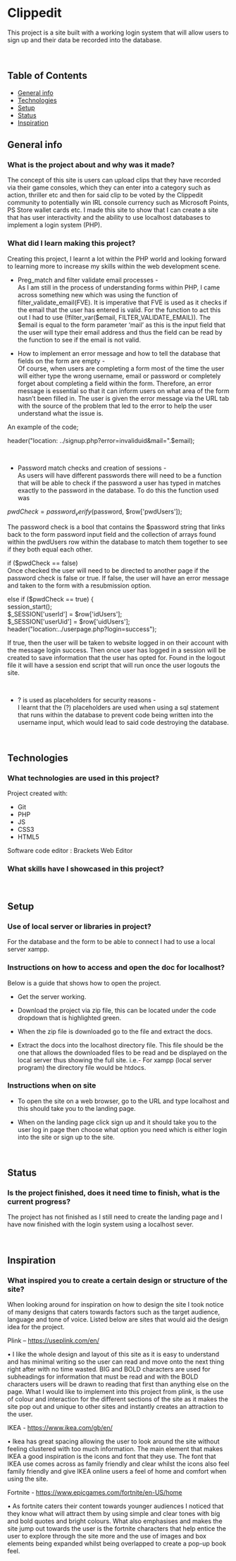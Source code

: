 # Clippedit
This project is a site built with a working login system that will allow users to sign up and their data be recorded into the database. 

<br />

## Table of Contents
* [General info](#general-info)
* [Technologies](#technologies)
* [Setup](#setup)
* [Status](#status)
* [Inspiration](#inspiration)


## General info
### What is the project about and why was it made?
The concept of this site is users can upload clips that they have recorded via their game consoles, which they can enter into a category such as action, thriller etc and then for said clip to be voted by the Clippedit community to potentially win IRL console currency such as Microsoft Points, PS Store wallet cards etc. I made this site to show that I can create a site that has user interactivity and the ability to use localhost databases to implement a login system (PHP).

### What did I learn making this project?
Creating this project, I learnt a lot within the PHP world and looking forward to learning more to increase my skills within the web development scene.
<br />

- Preg_match and filter validate email processes -<br />
As I am still in the process of understanding forms within PHP, I came across something new which was using the function of filter_validate_email(FVE). It is imperative that FVE is used as it checks if the email that the user has entered is valid. For the function to act this out I had to use (!filter_var($email, FILTER_VALIDATE_EMAIL)). The $email is equal to the form parameter ‘mail’ as this is the input field that the user will type their email address and thus the field can be read by the function to see if the email is not valid. 

- How to implement an error message and how to tell the database that fields on the form are empty -<br /> 
Of course, when users are completing a form most of the time the user will either type the wrong username, email or password or completely forget about completing a field within the form. Therefore, an error message is essential so that it can inform users on what area of the form hasn’t been filled in. The user is given the error message via the URL tab with the source of the problem that led to the error to help the user understand what the issue is. 

 An example of the code;
 
 header("location: ../signup.php?error=invaliduid&mail=".$email);

<br />

- Password match checks and creation of sessions -<br />
As users will have different passwords there will need to be a function that will be able to check if the password a user has typed in matches exactly to the password in the database. To do this the function used was

 $pwdCheck = password_verify($password, $row['pwdUsers']);
 
The password check is a bool that contains the $password string that links back to the form password input field and the collection of arrays found within the pwdUsers row within the database to match them together to see if they both equal each other. 

if ($pwdCheck == false)<br /> 
Once checked the user will need to be directed to another page if the password check is false or true. If false, the user will have an error message and taken to the form with a resubmission option.  


else if ($pwdCheck == true) {<br />
session_start();<br />
$_SESSION['userId'] = $row['idUsers'];<br />
$_SESSION['userUid'] = $row['uidUsers'];<br />
header("location:../userpage.php?login=success");<br />

If true, then the user will be taken to website logged in on their account with the message login success. Then once user has logged in a session will be created to save information that the user has opted for. Found in the logout file it will have a session end script that will run once the user logouts the site.  

<br />

- ? is used as placeholders for security reasons -<br /> 
I learnt that the (?) placeholders are used when using a sql statement that runs within the database to prevent code being written into the username input, which would lead to said code destroying the database.


<br />

## Technologies
### What technologies are used in this project?
Project created with:
* Git
* PHP
* JS
* CSS3
* HTML5

Software code editor : Brackets Web Editor

### What skills have I showcased in this project?


<br />

## Setup
### Use of local server or libraries in project?
For the database and the form to be able to connect I had to use a local server xampp.

### Instructions on how to access and open the doc for localhost?
Below is a guide that shows how to open the project.
*	Get the server working.

*	Download the project via zip file, this can be located under the code dropdown that is highlighted green.

*	When the zip file is downloaded go to the file and extract the docs.

*	Extract the docs into the localhost directory file. This file should be the one that allows the downloaded files to be read and be displayed on the local server thus showing the full site. i.e.- For xampp (local server program) the directory file would be htdocs.

### Instructions when on site
*	To open the site on a web browser, go to the URL and type localhost and this should take you to the landing page.

*	When on the landing page click sign up and it should take you to the user log in page then choose what option you need which is either login into the site or sign up to the site.


<br />

## Status
### Is the project finished, does it need time to finish, what is the current progress?
The project has not finished as I still need to create the landing page and I have now finished with the login system using a localhost sever.

<br />

## Inspiration
### What inspired you to create a certain design or structure of the site?
When looking around for inspiration on how to design the site I took notice of many designs that caters towards factors such as the target audience, language and tone of voice. Listed below are sites that would aid the design idea for the project.

Plink – https://useplink.com/en/ 

•	I like the whole design and layout of this site as it is easy to understand and has minimal writing so the user can read and move onto the next thing right after with no time wasted. BIG and BOLD characters are used for subheadings for information that must be read and with the BOLD characters users will be drawn to reading that first than anything else on the page. What I would like to implement into this project from plink, is the use of colour and interaction for the different sections of the site as it makes the site pop out and unique to other sites and instantly creates an attraction to the user.

IKEA - https://www.ikea.com/gb/en/

•	Ikea has great spacing allowing the user to look around the site without feeling clustered with too much information. The main element that makes IKEA a good inspiration is the icons and font that they use. The font that IKEA use comes across as family friendly and clear whilst the icons also feel family friendly and give IKEA online users a feel of home and comfort when using the site.

Fortnite - https://www.epicgames.com/fortnite/en-US/home

•	 As fortnite caters their content towards younger audiences I noticed that they know what will attract them by using simple and clear tones with big and bold quotes and bright colours. What also emphasises and makes the site jump out towards the user is the fortnite characters that help entice the user to explore through the site more and the use of images and box elements being expanded whilst being overlapped to create a pop-up book feel.

